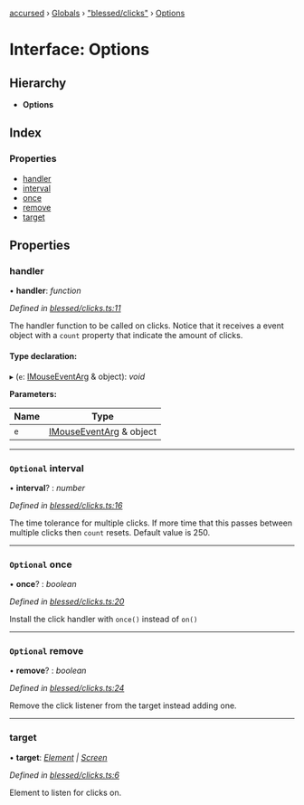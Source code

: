 [accursed](../README.md) › [Globals](../globals.md) › ["blessed/clicks"](../modules/_blessed_clicks_.md) › [Options](_blessed_clicks_.options.md)

# Interface: Options

## Hierarchy

* **Options**

## Index

### Properties

* [handler](_blessed_clicks_.options.md#handler)
* [interval](_blessed_clicks_.options.md#optional-interval)
* [once](_blessed_clicks_.options.md#optional-once)
* [remove](_blessed_clicks_.options.md#optional-remove)
* [target](_blessed_clicks_.options.md#target)

## Properties

###  handler

• **handler**: *function*

*Defined in [blessed/clicks.ts:11](https://github.com/cancerberoSgx/accursed/blob/468bf3c/src/blessed/clicks.ts#L11)*

The handler function to be called on clicks. Notice that it receives a event object with a `count`
property that indicate the amount of clicks.

#### Type declaration:

▸ (`e`: [IMouseEventArg](_declarations_blessed_d_.widgets.events.imouseeventarg.md) & object): *void*

**Parameters:**

Name | Type |
------ | ------ |
`e` | [IMouseEventArg](_declarations_blessed_d_.widgets.events.imouseeventarg.md) & object |

___

### `Optional` interval

• **interval**? : *number*

*Defined in [blessed/clicks.ts:16](https://github.com/cancerberoSgx/accursed/blob/468bf3c/src/blessed/clicks.ts#L16)*

The time tolerance for multiple clicks. If more time that this passes between multiple clicks then
`count` resets. Default value is 250.

___

### `Optional` once

• **once**? : *boolean*

*Defined in [blessed/clicks.ts:20](https://github.com/cancerberoSgx/accursed/blob/468bf3c/src/blessed/clicks.ts#L20)*

Install the click handler with `once()` instead of `on()`

___

### `Optional` remove

• **remove**? : *boolean*

*Defined in [blessed/clicks.ts:24](https://github.com/cancerberoSgx/accursed/blob/468bf3c/src/blessed/clicks.ts#L24)*

Remove the click listener from the target instead adding one.

___

###  target

• **target**: *[Element](_jsx_types_.__global.jsx.element.md) | [Screen](../classes/_declarations_blessed_d_.widgets.screen.md)*

*Defined in [blessed/clicks.ts:6](https://github.com/cancerberoSgx/accursed/blob/468bf3c/src/blessed/clicks.ts#L6)*

Element to listen for clicks on.

